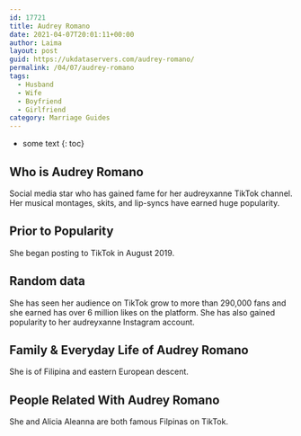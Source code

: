 ```yaml
---
id: 17721
title: Audrey Romano
date: 2021-04-07T20:01:11+00:00
author: Laima
layout: post
guid: https://ukdataservers.com/audrey-romano/
permalink: /04/07/audrey-romano
tags:
  - Husband
  - Wife
  - Boyfriend
  - Girlfriend
category: Marriage Guides
---
```


* some text
{: toc}


## Who is Audrey Romano
                  
                  
                  
Social media star who has gained fame for her audreyxanne TikTok channel. Her musical montages, skits, and lip-syncs have earned huge popularity.
                  
              
            
              
            
                
                
                
## Prior to Popularity
                  
                  
                  
She began posting to TikTok in August 2019.
                  
              
            
              
            
                
                
                
## Random data
                  
                  
                  
She has seen her audience on TikTok grow to more than 290,000 fans and she earned has over 6 million likes on the platform. She has also gained popularity to her audreyxanne Instagram account. 
                  
              
            
              
            
                
                
                
## Family & Everyday Life of Audrey Romano
                  
                  
                  
She is of Filipina and eastern European descent.
                  
              
            
              
            
                
                
                
## People Related With Audrey Romano
                  
                  
                  
She and Alicia Aleanna are both famous Filpinas on TikTok.
                  
              
            
              
            
                
              
            
              
              
            
            
              
            
          
          
          